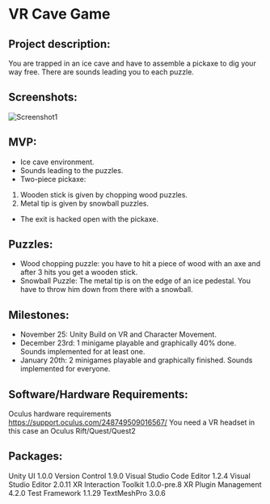 # VR Cave Game


## Project description:

You are trapped in an ice cave and have to assemble a pickaxe to dig your way free. There are sounds leading you to each puzzle.

## Screenshots:
![Screenshot1](https://user-images.githubusercontent.com/72389971/152344795-c503b882-2278-456f-8e8a-2d519c628c4e.JPG)

## MVP:
- Ice cave environment.
- Sounds leading to the puzzles.
- Two-piece pickaxe:
1. Wooden stick is given by chopping wood puzzles.
2. Metal tip is given by snowball puzzles.
- The exit is hacked open with the pickaxe.

## Puzzles:
- Wood chopping puzzle: you have to hit a piece of wood with an axe and after 3 hits you get a wooden stick.
- Snowball Puzzle: The metal tip is on the edge of an ice pedestal. You have to throw him down from there with a snowball.

## Milestones:
- November 25: Unity Build on VR and Character Movement.
- December 23rd: 1 minigame playable and graphically 40% done. Sounds implemented for at least one.
- January 20th: 2 minigames playable and graphically finished. Sounds implemented for everyone.

## Software/Hardware Requirements:
Oculus hardware requirements https://support.oculus.com/248749509016567/
You need a VR headset in this case an Oculus Rift/Quest/Quest2

## Packages:
Unity UI 1.0.0
Version Control 1.9.0
Visual Studio Code Editor 1.2.4
Visual Studio Editor 2.0.11
XR Interaction Toolkit 1.0.0-pre.8
XR Plugin Management 4.2.0
Test Framework 1.1.29
TextMeshPro 3.0.6


